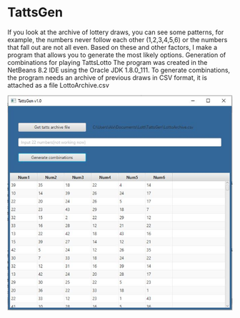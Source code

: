# TattsGen
If you look at the archive of lottery draws, you can see some patterns, for example, the numbers never follow each other (1,2,3,4,5,6) or the numbers that fall out are not all even. Based on these and other factors, I make a program that allows you to generate the most likely options.
Generation of combinations for playing TattsLotto
The program was created in the NetBeans 8.2 IDE using the Oracle JDK 1.8.0_111.
To generate combinations, the program needs an archive of previous draws in CSV format, it is attached as a file LottoArchive.csv

![Alt text](https://github.com/petrenkoai/TattsGen/blob/master/Screen.JPG?raw=true "Program interface")
